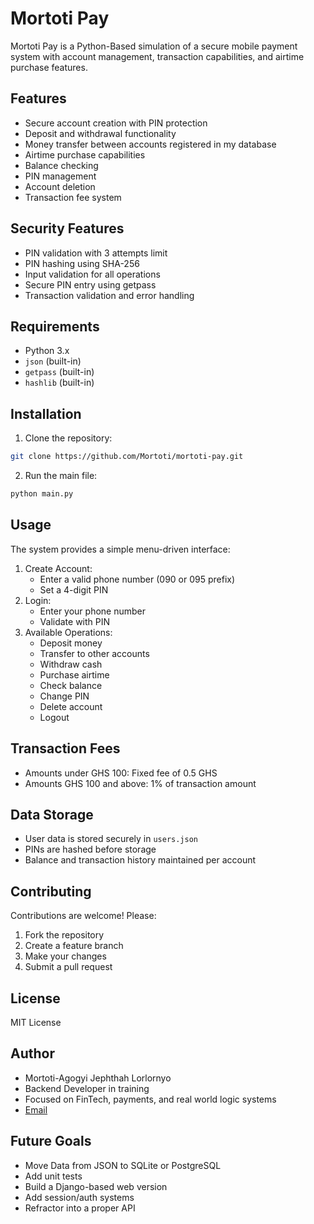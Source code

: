 # Mortoti Pay
Mortoti Pay is a Python-Based simulation of a secure mobile payment system with account management, transaction capabilities, and airtime purchase features.

## Features
- Secure account creation with PIN protection
- Deposit and withdrawal functionality
- Money transfer between accounts registered in my database
- Airtime purchase capabilities
- Balance checking
- PIN management
- Account deletion
- Transaction fee system

## Security Features
- PIN validation with 3 attempts limit
- PIN hashing using SHA-256
- Input validation for all operations
- Secure PIN entry using getpass
- Transaction validation and error handling

## Requirements
- Python 3.x
- `json` (built-in)
- `getpass` (built-in)
- `hashlib` (built-in)

## Installation
1. Clone the repository:
```bash
git clone https://github.com/Mortoti/mortoti-pay.git
```
2. Run the main file:
```bash
python main.py
```

## Usage
The system provides a simple menu-driven interface:
1. Create Account:
   - Enter a valid phone number (090 or 095 prefix)
   - Set a 4-digit PIN
2. Login:
   - Enter your phone number
   - Validate with PIN
3. Available Operations:
   - Deposit money
   - Transfer to other accounts
   - Withdraw cash
   - Purchase airtime
   - Check balance
   - Change PIN
   - Delete account
   - Logout

## Transaction Fees
- Amounts under GHS 100: Fixed fee of 0.5 GHS
- Amounts GHS 100 and above: 1% of transaction amount

## Data Storage
- User data is stored securely in `users.json`
- PINs are hashed before storage
- Balance and transaction history maintained per account

## Contributing
Contributions are welcome! Please:
1. Fork the repository
2. Create a feature branch
3. Make your changes
4. Submit a pull request

## License
MIT License

## Author
- Mortoti-Agogyi Jephthah Lorlornyo
- Backend Developer in training
- Focused on FinTech, payments, and real world logic systems
- [Email](mortoti.dev@gmail.com)

## Future Goals
- Move Data from JSON to SQLite or PostgreSQL
- Add unit tests
- Build a Django-based web version
- Add session/auth systems
- Refractor into a proper API